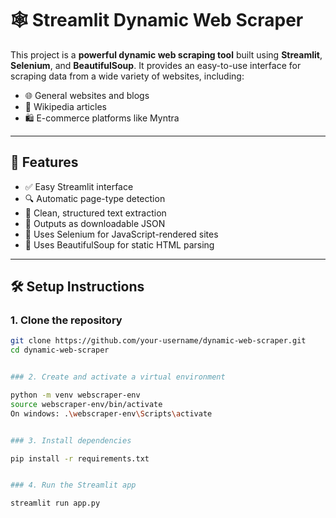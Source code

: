 # 🕸️ Streamlit Dynamic Web Scraper

This project is a **powerful dynamic web scraping tool** built using **Streamlit**, **Selenium**, and **BeautifulSoup**. It provides an easy-to-use interface for scraping data from a wide variety of websites, including:

- 🌐 General websites and blogs  
- 🧠 Wikipedia articles  
- 🛍️ E-commerce platforms like Myntra  

---

## 🚀 Features

- ✅ Easy Streamlit interface  
- 🔍 Automatic page-type detection  
- 🧼 Clean, structured text extraction  
- 📄 Outputs as downloadable JSON  
- 🤖 Uses Selenium for JavaScript-rendered sites  
- 🧠 Uses BeautifulSoup for static HTML parsing  

---

## 🛠️ Setup Instructions

### 1. Clone the repository

```bash
git clone https://github.com/your-username/dynamic-web-scraper.git
cd dynamic-web-scraper


### 2. Create and activate a virtual environment

python -m venv webscraper-env
source webscraper-env/bin/activate  
On windows: .\webscraper-env\Scripts\activate


### 3. Install dependencies

pip install -r requirements.txt


### 4. Run the Streamlit app

streamlit run app.py